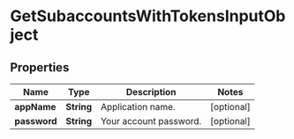 
# GetSubaccountsWithTokensInputObject

## Properties
Name | Type | Description | Notes
------------ | ------------- | ------------- | -------------
**appName** | **String** | Application name. |  [optional]
**password** | **String** | Your account password. |  [optional]



